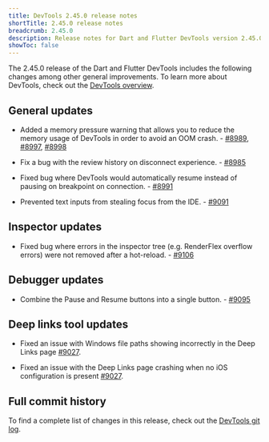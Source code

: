 ```yaml
---
title: DevTools 2.45.0 release notes
shortTitle: 2.45.0 release notes
breadcrumb: 2.45.0
description: Release notes for Dart and Flutter DevTools version 2.45.0.
showToc: false
---
```


The 2.45.0 release of the Dart and Flutter DevTools
includes the following changes among other general improvements.
To learn more about DevTools, check out the
[DevTools overview](/tools/devtools/overview).

## General updates

* Added a memory pressure warning that allows you to reduce the memory usage of
  DevTools in order to avoid an OOM crash. -
  [#8989](https://github.com/flutter/devtools/pull/8989),
  [#8997](https://github.com/flutter/devtools/pull/8997),
  [#8998](https://github.com/flutter/devtools/pull/8998)

* Fix a bug with the review history on disconnect experience. -
  [#8985](https://github.com/flutter/devtools/pull/8985)

* Fixed bug where DevTools would automatically resume instead of
  pausing on breakpoint on connection. -
  [#8991](https://github.com/flutter/devtools/pull/8991)

* Prevented text inputs from stealing focus from the IDE. -
  [#9091](https://github.com/flutter/devtools/pull/9091)

## Inspector updates

* Fixed bug where errors in the inspector tree (e.g. RenderFlex overflow
  errors) were not removed after a hot-reload. -
  [#9106](https://github.com/flutter/devtools/pull/9106)

## Debugger updates

* Combine the Pause and Resume buttons into a single button. -
  [#9095](https://github.com/flutter/devtools/pull/9095)

## Deep links tool updates

* Fixed an issue with Windows file paths showing incorrectly in the Deep Links
  page [#9027](https://github.com/flutter/devtools/pull/9027).

* Fixed an issue with the Deep Links page crashing when no iOS configuration is
  present [#9027](https://github.com/flutter/devtools/pull/9027).

## Full commit history

To find a complete list of changes in this release, check out the
[DevTools git log](https://github.com/flutter/devtools/tree/v2.45.0).
